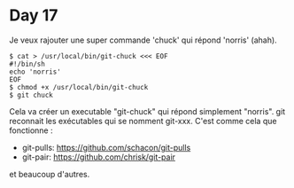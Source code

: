 # Day 17

Je veux rajouter une super commande 'chuck' qui répond 'norris' (ahah).

    $ cat > /usr/local/bin/git-chuck <<< EOF
    #!/bin/sh
    echo 'norris'
    EOF
    $ chmod +x /usr/local/bin/git-chuck
    $ git chuck

Cela va créer un executable "git-chuck" qui répond simplement "norris".
git reconnait les exécutables qui se nomment git-xxx.
C'est comme cela que fonctionne :

* git-pulls: https://github.com/schacon/git-pulls
* git-pair: https://github.com/chrisk/git-pair

et beaucoup d'autres.
